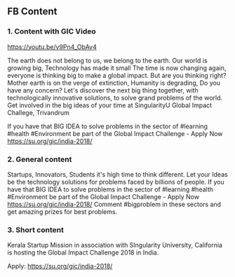 ## FB Content

### 1. Content with GIC Video

https://youtu.be/v9Pn4_ObAv4

The earth does not belong to us, we belong to the earth.
Our world is growing big, Technology has made it small
The time is now changing again, everyone is thinking big to make a global impact. But are you thinking right? 
Mother earth is on the verge of extinction,  Humanity is degrading, Do you have any concern?
 Let's discover the next big thing together, with technologically innovative solutions, to solve grand problems of the world. 
Get involved in the big ideas of your time at SingularityU Global Impact Challege, Trivandrum

If you have that BIG IDEA to solve problems in the sector of #learning #health #Environment be part of the Global Impact Challenge - Apply Now https://su.org/gic/india-2018/


### 2. General content

Startups, Innovators, Students it's high time to think different. Let your Ideas be the technology solutions for problems faced by billions of people. 
If you have that BIG IDEA to solve problems in the sector of #learning #health #Environment be part of the Global Impact Challenge - Apply Now https://su.org/gic/india-2018/
Comment #bigproblem in these sectors and get amazing prizes for best problems.


### 3. Short content
Kerala Startup Mission in association with SIngularity University, California is hosting the Global Impact Challenge 2018 in India.

Apply: https://su.org/gic/india-2018/
